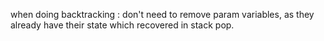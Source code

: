 when doing backtracking :
don't need to remove param variables, as they already have their state which recovered in stack pop.